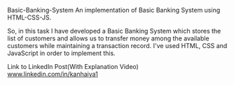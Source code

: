 Basic-Banking-System
An implementation of Basic Banking System using HTML-CSS-JS.

So, in this task I have developed a Basic Banking System which stores the list of customers and allows us to transfer money among the available customers while maintaining a transaction record. I've used HTML, CSS and JavaScript in order to implement this.

Link to LinkedIn Post(With Explanation Video)
www.linkedin.com/in/kanhaiya1
